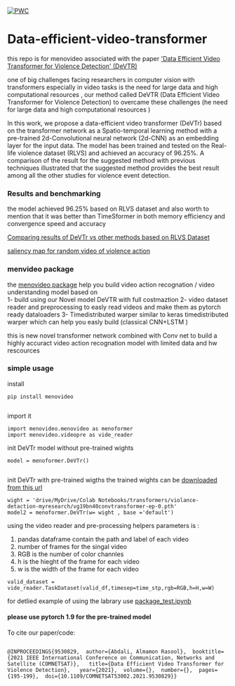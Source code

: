 [![PWC](https://img.shields.io/endpoint.svg?url=https://paperswithcode.com/badge/data-efficient-video-transformer-for-violence/action-recognition-on-real-life-violence)](https://paperswithcode.com/sota/action-recognition-on-real-life-violence?p=data-efficient-video-transformer-for-violence)


# Data-efficient-video-transformer

this repo is for menovideo associated with the paper ['Data Efficient Video Transformer for Violence Detection' (DeVTR)](https://ieeexplore.ieee.org/abstract/document/9530829)

one of big challenges facing researchers in computer vision with transformers especially in video tasks is the need for large data and high computational resources , our method called DeVTR (Data Efficient Video Transformer for Violence Detection) to overcame these challenges (he need for large data and high computational resources )

 In this work, we propose a data-efficient video transformer (DeVTr) based on the transformer network as a Spatio-temporal learning method with a pre-trained 2d-Convolutional neural network (2d-CNN) as an embedding layer for the input data. The model has been trained and tested on the Real-life violence dataset (RLVS) and achieved an accuracy of 96.25%. A comparison of the result for the suggested method with previous techniques illustrated that the suggested method provides the best result among all the other studies for violence event detection.

 ### Results and benchmarking
the model achieved 96.25% based on RLVS dataset and also worth to mention that it was better than TimeSformer in both memory efficiency and convergence speed and accuracy

[Comparing results of DeVTr vs other methods based on RLVS Dataset ](https://github.com/mamonraab/Data-efficient-video-transformer/blob/main/comptab.jpg)


[saliency map for random video of violence action ](https://github.com/mamonraab/Data-efficient-video-transformer/blob/main/fig5.jpg)


### menvideo package
the [menovideo package](https://pypi.org/project/menovideo/)   help you build video action recognation / video understanding  model  based on  
1-  build using our Novel model DeVTR with full costmaztion
2-  video dataset reader and preprocessing to easly read videos and make them as pytorch ready dataloaders
3-  Timedistributed warper similar to keras timedistributed warper which can help you easly build (classical CNN+LSTM )


this is new novel transformer network combined with Conv net to build a highly accuract video action recognation model with limited data and hw rescources 


### simple usage

install
```
pip install menovideo
 

```
import it
```
import menovideo.menovideo as menoformer
import menovideo.videopre as vide_reader 

```

init DeVTr model without pre-trained wights
```
model = menoformer.DeVTr()


```
init DeVTr with pre-trained wigths
the trained wights  can be [downloaded from this url](https://drive.google.com/file/d/1s7Z1c-4zC522BFVM5EiZDMQLe6ZV8QQh/view?usp=sharing)

```
wight = 'drive/MyDrive/Colab Notebooks/transformers/violance-detaction-myresearch/vg19bn40convtransformer-ep-0.pth'
model2 = menoformer.DeVTr(w= wight , base ='default')

```


using the video reader and pre-processing helpers
parameters is :

1.  pandas dataframe contain the path and label of each video
2.  number of frames for the singal video
3.  RGB is the number of color channles
4.  h is the hieght of the frame for each video
5.  w is the width of the frame for each video
```
valid_dataset = vide_reader.TaskDataset(valid_df,timesep=time_stp,rgb=RGB,h=H,w=W)

```

for detlied example of using the labrary use [package_test.ipynb](https://github.com/mamonraab/Data-efficient-video-transformer/blob/main/package_test.ipynb)

#### please use pytorch 1.9 for the pre-trained model 

To cite our paper/code:

```

@INPROCEEDINGS{9530829,  author={Abdali, Almamon Rasool},  booktitle={2021 IEEE International Conference on Communication, Networks and Satellite (COMNETSAT)},   title={Data Efficient Video Transformer for Violence Detection},   year={2021},  volume={},  number={},  pages={195-199},  doi={10.1109/COMNETSAT53002.2021.9530829}}

```
